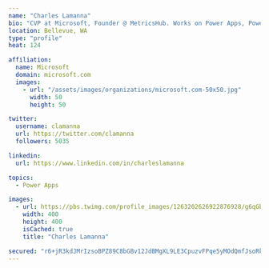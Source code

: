 ```yaml
---
name: "Charles Lamanna"
bio: "CVP at Microsoft, Founder @ MetricsHub. Works on Power Apps, Power Automate, Power Virtual Agent, Common Data Service and Dynamics 365."
location: Bellevue, WA
type: "profile"
heat: 124

affiliation:
  name: Microsoft
  domain: microsoft.com
  images:
    - url: "/assets/images/organizations/microsoft.com-50x50.jpg"
      width: 50
      height: 50

twitter:
  username: clamanna
  url: https://twitter.com/clamanna
  followers: 5035

linkedin:
  url: https://www.linkedin.com/in/charleslamanna

topics:
  - Power Apps

images:
  - url: https://pbs.twimg.com/profile_images/1263202626922876928/g6qGbHZ-_400x400.jpg
    width: 400
    height: 400
    isCached: true
    title: "Charles Lamanna"

secured: "r6+jR3kdJMrIzsoBPZ89C8bGBv12JdBMgXL9LE3CpuzvFPqe5yMOdQmfJsoRkan6xHDBI3RYBcNJDdozrbnLCwNjqnVX/Kv/fYzBw7ypx5rfV1g/uMKM1EkH+qBESpBXutHe2GWiiaaqlvSblvZ3t0MQI9x3SQmhLzkPJOHgnf0Wg0VU1Sx21R95VZ3DOrlBvLZyyrkcWMNALE3prXCcGxyAhrHaq2jRWgTrr8d1ROQxwThfosT7oPwKM+7sv7zj2JFaVwaAATjQDIFlrnyT9wLFW1IxerF7c8J/622I73e4ue5V1eAmscKPy4nbW6THca5oMbnWI+E1ZJmilmOOEI0Fo+NQ73/bjQDB/IuC1jRayXNK5zuDY89Bhx5ZRHsmhIkS8LDO5m/kYl/aK30b7lp/tCgJArQ3j7vxYBOiICA=;hh9ddJ8Zqf2tilpHFOq0Zw=="
---
```


